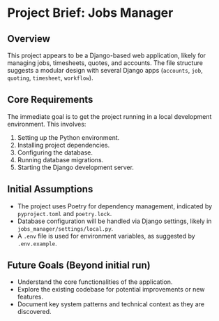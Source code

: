# Project Brief: Jobs Manager

## Overview

This project appears to be a Django-based web application, likely for managing jobs, timesheets, quotes, and accounts. The file structure suggests a modular design with several Django apps (`accounts`, `job`, `quoting`, `timesheet`, `workflow`).

## Core Requirements

The immediate goal is to get the project running in a local development environment. This involves:

1. Setting up the Python environment.
2. Installing project dependencies.
3. Configuring the database.
4. Running database migrations.
5. Starting the Django development server.

## Initial Assumptions

- The project uses Poetry for dependency management, indicated by `pyproject.toml` and `poetry.lock`.
- Database configuration will be handled via Django settings, likely in `jobs_manager/settings/local.py`.
- A `.env` file is used for environment variables, as suggested by `.env.example`.

## Future Goals (Beyond initial run)

- Understand the core functionalities of the application.
- Explore the existing codebase for potential improvements or new features.
- Document key system patterns and technical context as they are discovered.
